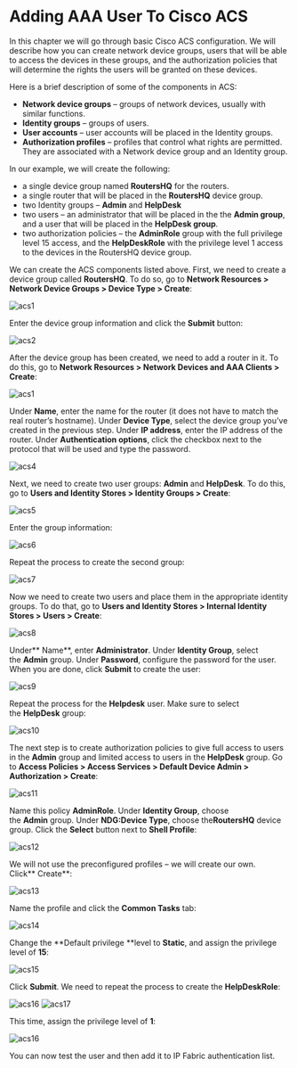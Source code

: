# Adding AAA User To Cisco ACS

In this chapter we will go through basic Cisco ACS configuration. We
will describe how you can create network device groups, users that will
be able to access the devices in these groups, and the authorization
policies that will determine the rights the users will be granted on
these devices.

Here is a brief description of some of the components in ACS:

-   **Network device groups** – groups of network devices, usually with
    similar functions.
-   **Identity groups** – groups of users.
-   **User accounts** – user accounts will be placed in the Identity
    groups.
-   **Authorization profiles** – profiles that control what rights are
    permitted. They are associated with a Network device group and an
    Identity group.

In our example, we will create the following:

-   a single device group named **RoutersHQ** for the routers.
-   a single router that will be placed in the **RoutersHQ** device group.
-   two Identity groups – **Admin** and **HelpDesk**
-   two users – an administrator that will be placed in the the **Admin
    group**, and a user that will be placed in the **HelpDesk group**.
-   two authorization policies – the **AdminRole** group with the full
    privilege level 15 access, and the **HelpDeskRole** with the privilege
    level 1 access to the devices in the RoutersHQ device group.

We can create the ACS components listed above. First, we need to create
a device group called **RoutersHQ**. To do so, go to **Network Resources \>
Network Device Groups \> Device Type \> Create**:

![acs1](acs1.png)

Enter the device group information and click the **Submit** button:

![acs2](acs2.png)

After the device group has been created, we need to add a router in it.
To do this, go to **Network Resources \> Network Devices and AAA Clients
\> Create**:

![acs1](acs3.png)


Under **Name**, enter the name for the router (it does not have to match the
real router’s hostname). Under **Device Type**, select the device group
you’ve created in the previous step. Under **IP address**, enter the IP
address of the router. Under **Authentication options**, click the checkbox
next to the protocol that will be used and type the password.

![acs4](acs4.png)

Next, we need to create two user groups: **Admin** and **HelpDesk**. To do this,
go to **Users and Identity Stores \> Identity Groups \> Create**:

![acs5](acs5.png)

Enter the group information:

![acs6](acs6.png)

Repeat the process to create the second group:

![acs7](acs7.png)

Now we need to create two users and place them in the appropriate
identity groups. To do that, go to **Users and Identity Stores \> Internal
Identity Stores \> Users \> Create**:

![acs8](acs8.png)

Under** Name**, enter **Administrator**. Under **Identity Group**, select
the **Admin** group. Under **Password**, configure the password for the user.
When you are done, click **Submit** to create the user:

![acs9](acs9.png)

Repeat the process for the **Helpdesk** user. Make sure to select
the **HelpDesk** group:

![acs10](acs10.png)

The next step is to create authorization policies to give full access to
users in the **Admin** group and limited access to users in
the **HelpDesk** group. Go to **Access Policies \> Access Services \>
Default Device Admin \> Authorization \> Create**:

![acs11](acs11.png)

Name this policy **AdminRole**. Under **Identity Group**, choose
the **Admin** group. Under **NDG:Device Type**, choose
the**RoutersHQ** device group. Click the **Select** button next
to **Shell Profile**:

![acs12](acs12.png)

We will not use the preconfigured profiles – we will create our own.
Click** Create**:

![acs13](acs13.png)

Name the profile and click the **Common Tasks** tab:

![acs14](acs14.png)

Change the **Default privilege **level to **Static**, and assign the
privilege level of **15**:

![acs15](acs15.png)

Click **Submit**. We need to repeat the process to create the **HelpDeskRole**:

![acs16](acs16.png)
![acs17](acs17.png)

This time, assign the privilege level of **1**:

![acs16](acs18.png)

  

You can now test the user and then add it to IP Fabric authentication
list.
